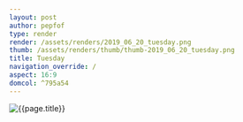 ```yaml
---
layout: post
author: pepfof
type: render
render: /assets/renders/2019_06_20_tuesday.png
thumb: /assets/renders/thumb/thumb-2019_06_20_tuesday.png
title: Tuesday
navigation_override: /
aspect: 16:9
domcol: ^795a54
---
```


<!--USER BEGIN 1-->

<!--USER END 1-->
<img src = "{{ page.render }}" class="image_main" alt="{{page.title}}">

<!--USER BEGIN 2-->

<!--USER END 2-->

